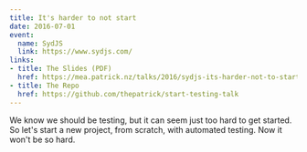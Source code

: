 ```yaml
---
title: It's harder to not start
date: 2016-07-01
event:
  name: SydJS
  link: https://www.sydjs.com/
links:
- title: The Slides (PDF)
  href: https://mea.patrick.nz/talks/2016/sydjs-its-harder-not-to-start.pdf
- title: The Repo
  href: https://github.com/thepatrick/start-testing-talk
---
```


We know we should be testing, but it can seem just too hard to get started.
So let's start a new project, from scratch, with automated testing.
Now it won't be so hard.